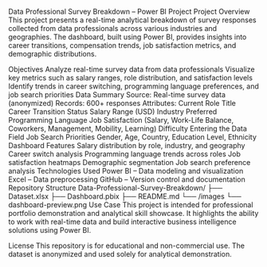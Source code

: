Data Professional Survey Breakdown – Power BI Project
Project Overview
This project presents a real-time analytical breakdown of survey responses collected from data professionals across various industries and geographies. The dashboard, built using Power BI, provides insights into career transitions, compensation trends, job satisfaction metrics, and demographic distributions.

Objectives
Analyze real-time survey data from data professionals
Visualize key metrics such as salary ranges, role distribution, and satisfaction levels
Identify trends in career switching, programming language preferences, and job search priorities
Data Summary
Source: Real-time survey data (anonymized)
Records: 600+ responses
Attributes:
Current Role Title
Career Transition Status
Salary Range (USD)
Industry
Preferred Programming Language
Job Satisfaction (Salary, Work-Life Balance, Coworkers, Management, Mobility, Learning)
Difficulty Entering the Data Field
Job Search Priorities
Gender, Age, Country, Education Level, Ethnicity
Dashboard Features
Salary distribution by role, industry, and geography
Career switch analysis
Programming language trends across roles
Job satisfaction heatmaps
Demographic segmentation
Job search preference analysis
Technologies Used
Power BI – Data modeling and visualization
Excel – Data preprocessing
GitHub – Version control and documentation
Repository Structure
Data-Professional-Survey-Breakdown/
├── Dataset.xlsx
├── Dashboard.pbix
├── README.md
└── /images
    └── dashboard-preview.png
Use Case
This project is intended for professional portfolio demonstration and analytical skill showcase. It highlights the ability to work with real-time data and build interactive business intelligence solutions using Power BI.

License
This repository is for educational and non-commercial use. The dataset is anonymized and used solely for analytical demonstration.

